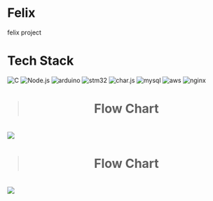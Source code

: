 # Felix
felix project

# Tech Stack
![C](https://img.shields.io/badge/C-A8B9CC?style=round-square&logo=C&logoColor=white) ![Node.js](https://img.shields.io/badge/Node.js-black?&style=round-square&logo=Node.js&logoColor=339933) ![arduino](https://img.shields.io/badge/Arduino-00979D?style=round-square&logo=arduino&logoColor=white) ![stm32](https://img.shields.io/badge/STM32-03234B?style=round-square&logo=stmicroelectronics&logoColor=white) ![char.js](https://img.shields.io/badge/Chart.js-FF6384?style=round-square&logo=chart.js&logoColor=white) ![mysql](https://img.shields.io/badge/Mysql-4479A1?style=round-square&logo=mysql&logoColor=white) ![aws](https://img.shields.io/badge/AWS-232F3E?style=round-square&logo=amazonaws&logoColor=yellow) ![nginx](https://img.shields.io/badge/Nginx-009639?style=round-square&logo=nginx&logoColor=white)

> # <div align="center">Flow Chart</div>

<br>

<img src="https://user-images.githubusercontent.com/69233428/202269616-a0447d53-30b4-4a1d-8c9a-4b0bf2858d3c.png">

> # <div align="center">Flow Chart</div>

<br>
<img src="https://user-images.githubusercontent.com/69233428/202270290-10989ad4-fdb5-41bb-abf5-7e3e8d1ef75a.gif">
